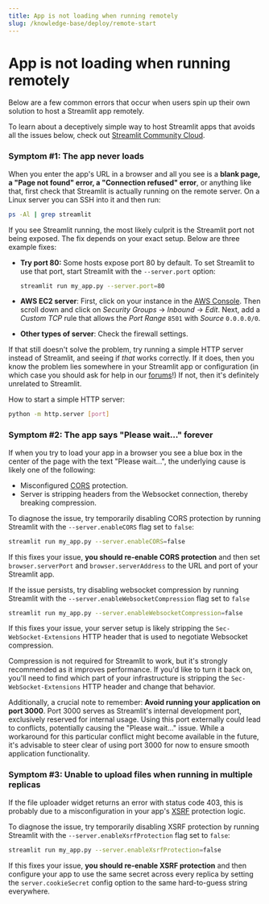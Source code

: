 ```yaml
---
title: App is not loading when running remotely
slug: /knowledge-base/deploy/remote-start
---
```


# App is not loading when running remotely

Below are a few common errors that occur when users spin up their own solution
to host a Streamlit app remotely.

To learn about a deceptively simple way to host Streamlit apps that avoids all
the issues below, check out [Streamlit Community Cloud](https://streamlit.io/cloud).

### Symptom #1: The app never loads

When you enter the app's URL in a browser and all you see is a **blank page, a
"Page not found" error, a "Connection refused" error**, or anything like that,
first check that Streamlit is actually running on the remote server. On a Linux
server you can SSH into it and then run:

```bash
ps -Al | grep streamlit
```

If you see Streamlit running, the most likely culprit is the Streamlit port not
being exposed. The fix depends on your exact setup. Below are three example
fixes:

- **Try port 80:** Some hosts expose port 80 by default. To
  set Streamlit to use that port, start Streamlit with the `--server.port`
  option:

  ```bash
  streamlit run my_app.py --server.port=80
  ```

- **AWS EC2 server**: First, click on your instance in the [AWS Console](https://us-west-2.console.aws.amazon.com/ec2/v2/home).
  Then scroll down and click on _Security Groups_ → _Inbound_ → _Edit_. Next, add
  a _Custom TCP_ rule that allows the _Port Range_ `8501` with _Source_
  `0.0.0.0/0`.

- **Other types of server**: Check the firewall settings.

If that still doesn't solve the problem, try running a simple HTTP server
instead of Streamlit, and seeing if _that_ works correctly. If it does, then
you know the problem lies somewhere in your Streamlit app or configuration (in
which case you should ask for help in our
[forums](https://discuss.streamlit.io)!) If not, then it's definitely unrelated
to Streamlit.

How to start a simple HTTP server:

```bash
python -m http.server [port]
```

### Symptom #2: The app says "Please wait..." forever

If when you try to load your app in a browser you see a blue box in the center
of the page with the text "Please wait...", the underlying cause is likely one
of the following:

- Misconfigured [CORS](https://developer.mozilla.org/en-US/docs/Web/HTTP/CORS)
  protection.
- Server is stripping headers from the Websocket connection, thereby breaking
  compression.

To diagnose the issue, try temporarily disabling CORS protection by running
Streamlit with the `--server.enableCORS` flag set to `false`:

```bash
streamlit run my_app.py --server.enableCORS=false
```

If this fixes your issue, **you should re-enable CORS protection** and then set
`browser.serverPort` and `browser.serverAddress` to the URL and port of your
Streamlit app.

If the issue persists, try disabling websocket compression by running Streamlit with the
`--server.enableWebsocketCompression` flag set to `false`

```bash
streamlit run my_app.py --server.enableWebsocketCompression=false
```

If this fixes your issue, your server setup is likely stripping the
`Sec-WebSocket-Extensions` HTTP header that is used to negotiate Websocket compression.

Compression is not required for Streamlit to work, but it's strongly recommended as it
improves performance. If you'd like to turn it back on, you'll need to find which part
of your infrastructure is stripping the `Sec-WebSocket-Extensions` HTTP header and
change that behavior.

Additionally, a crucial note to remember: **Avoid running your application on port 3000**. Port 3000 serves as Streamlit's internal development port, exclusively reserved for internal usage. Using this port externally could lead to conflicts, potentially causing the "Please wait..." issue. While a workaround for this particular conflict might become available in the future, it's advisable to steer clear of using port 3000 for now to ensure smooth application functionality.

### Symptom #3: Unable to upload files when running in multiple replicas

If the file uploader widget returns an error with status code 403, this is probably
due to a misconfiguration in your app's
[XSRF](https://en.wikipedia.org/wiki/Cross-site_request_forgery) protection logic.

To diagnose the issue, try temporarily disabling XSRF protection by running Streamlit
with the `--server.enableXsrfProtection` flag set to `false`:

```bash
streamlit run my_app.py --server.enableXsrfProtection=false
```

If this fixes your issue, **you should re-enable XSRF protection** and then
configure your app to use the same secret across every replica by setting the
`server.cookieSecret` config option to the same hard-to-guess string everywhere.
